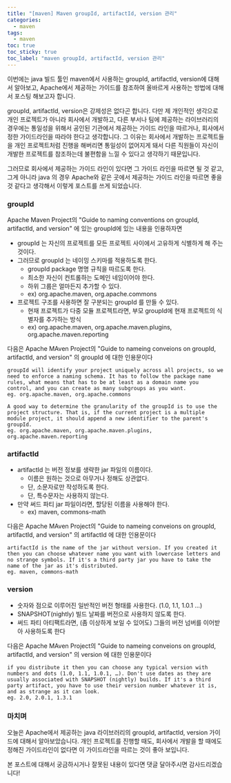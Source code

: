 ```yaml
---
title: "[maven] Maven groupId, artifactId, version 관리"
categories:
  - maven
tags:
  - maven
toc: true
toc_sticky: true
toc_label: "maven groupId, artifactId, version 관리"
---
```


이번에는 java 빌드 툴인 maven에서 사용하는 groupId, artifactId, version에 대해서 알아보고, Apache에서 제공하는 가이드를 참조하여 올바르게 사용하는 방법에 대해서 포스팅 해보고자 합니다.

groupId, artifactId, version은 강제성은 없다곤 합니다. 다만 제 개인적인 생각으로 개인 프로젝트가 아니라 회사에서 개발하고, 다른 부서나 팀에 제공하는 라이브러리의 경우에는 통일성을 위해서 공인된 기관에서 제공하는 가이드 라인을 따르거나, 회사에서 정한 가이드라인을 따라야 한다고 생각합니다.
그 이유는 회사에서 개발하는 프로젝트들을 개인 프로젝트처럼 진행을 해버리면 통일성이 없어지게 돼서 다른 직원들이 자신이 개발한 프로젝트를 참조하는데 불편함을 느낄 수 있다고 생각하기 때문입니다.

그러므로 회사에서 제공하는 가이드 라인이 있다면 그 가이드 라인을 따르면 될 것 같고, 그게 아니라 java 의 경우 Apache와 같은 곳에서 제공하는 가이드 라인을 따르면 좋을 것 같다고 생각해서 이렇게 포스트를 쓰게 되었습니다.

### groupId

Apache Maven Project의 "Guide to naming conventions on groupId, artifactId, and version" 에 있는 groupId에 있는 내용을 인용하자면

- groupId 는 자신의 프로젝트를 모든 프로젝트 사이에서 고유하게 식별하게 해 주는 것이다.
- 그러므로 groupId 는 네이밍 스키마를 적용하도록 한다.
  - groupId package 명명 규칙을 따르도록 한다.
  - 최소한 자신이 컨트롤하는 도메인 네임이어야 한다.
  - 하위 그룹은 얼마든지 추가할 수 있다.
  - ex) org.apache.maven, org.apache.commons
- 프로젝트 구조를 사용하면 잘 구분되는 groupId 를 만들 수 있다.
  - 현재 프로젝트가 다중 모듈 프로젝트라면, 부모 groupId에 현재 프로젝트의 식별자를 추가하는 방식
  - ex) org.apache.maven, org.apache.maven.plugins, org.apache.maven.reporting

다음은 Apache MAven Project의 "Guide to nameing conveions on groupId, artifactId, and version" 의 groupId 에 대한 인용문이다

```
groupId will identify your project uniquely across all projects, so we need to enforce a naming schema. It has to follow the package name rules, what means that has to be at least as a domain name you control, and you can create as many subgroups as you want.
eg. org.apache.maven, org.apache.commons

A good way to determine the granularity of the groupId is to use the project structure. That is, if the current project is a multiple module project, it should append a new identifier to the parent's groupId.
eg. org.apache.maven, org.apache.maven.plugins, org.apache.maven.reporting
```

### artifactId

- artifactId 는 버전 정보를 생략한 jar 파일의 이름이다.
  - 이름은 원하는 것으로 아무거나 정해도 상관없다.
  - 단, 소문자로만 작성하도록 한다.
  - 단, 특수문자는 사용하지 않는다.
- 만약 써드 파티 jar 파일이라면, 할당된 이름을 사용해야 한다.
  - ex) maven, commons-math

다음은 Apache MAven Project의 "Guide to nameing conveions on groupId, artifactId, and version" 의 artifactId 에 대한 인용문이다

```
artifactId is the name of the jar without version. If you created it then you can choose whatever name you want with lowercase letters and no strange symbols. If it's a third party jar you have to take the name of the jar as it's distributed.
eg. maven, commons-math
```
### version

- 숫자와 점으로 이루어진 일반적인 버전 형태를 사용한다. (1.0, 1.1, 1.0.1 ...)
- SNAPSHOT(nightly) 빌드 날짜를 버전으로 사용하지 않도록 한다.
- 써드 파티 아티팩트라면, (좀 이상하게 보일 수 있어도) 그들의 버전 넘버를 이어받아 사용하도록 한다

다음은 Apache MAven Project의 "Guide to nameing conveions on groupId, artifactId, and version" 의 version 에 대한 인용문이다

```
if you distribute it then you can choose any typical version with numbers and dots (1.0, 1.1, 1.0.1, …). Don't use dates as they are usually associated with SNAPSHOT (nightly) builds. If it's a third party artifact, you have to use their version number whatever it is, and as strange as it can look.
eg. 2.0, 2.0.1, 1.3.1
```

### 마치며

오늘은 Apache에서 제공하는 java 라이브러리의 groupId, artifactId, version 가이드에 대해서 알아보았습니다. 개인 프로젝트를 진행할 때도, 회사에서 개발을 할 때에도 정해진 가이드라인이 없다면 이 가이드라인을 따르는 것이 좋아 보입니다.

본 포스트에 대해서 궁금하시거나 잘못된 내용이 있다면 댓글 달아주시면 감사드리겠습니다!